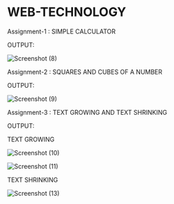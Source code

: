 # WEB-TECHNOLOGY

Assignment-1 : SIMPLE CALCULATOR

OUTPUT:


![Screenshot (8)](https://github.com/AnushaPShet/WEB-TECHNOLOGY/assets/119748994/a96a3f2c-b122-451c-9bfd-939c799b18ee)

Assignment-2 : SQUARES AND CUBES OF A NUMBER

OUTPUT:

![Screenshot (9)](https://github.com/AnushaPShet/WEB-TECHNOLOGY/assets/119748994/043a73fe-f861-41d0-a781-e90293477d73)


Assignment-3 : TEXT GROWING AND TEXT SHRINKING

OUTPUT:

TEXT GROWING

![Screenshot (10)](https://github.com/AnushaPShet/WEB-TECHNOLOGY/assets/119748994/ea2363ff-2972-408f-9546-0a88d09db171)

![Screenshot (11)](https://github.com/AnushaPShet/WEB-TECHNOLOGY/assets/119748994/bfb9d62f-76d9-49d5-a2fd-5749de4509c5)

TEXT SHRINKING

![Screenshot (13)](https://github.com/AnushaPShet/WEB-TECHNOLOGY/assets/119748994/4e13b500-4f05-4c88-980c-c306299dc8ec)






